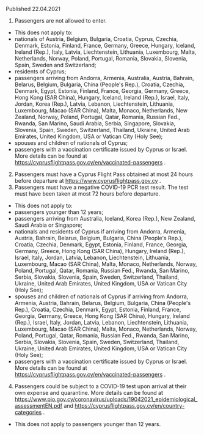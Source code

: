 Published 22.04.2021
1. Passengers are not allowed to enter.
- This does not apply to:
- nationals of Austria, Belgium, Bulgaria, Croatia, Cyprus, Czechia, Denmark, Estonia, Finland, France, Germany, Greece, Hungary, Iceland, Ireland (Rep.), Italy, Latvia, Liechtenstein, Lithuania, Luxembourg, Malta, Netherlands, Norway, Poland, Portugal, Romania, Slovakia, Slovenia, Spain, Sweden and Switzerland;
- residents of Cyprus;
- passengers arriving from Andorra, Armenia, Australia, Austria, Bahrain, Belarus, Belgium, Bulgaria, China (People's Rep.), Croatia, Czechia, Denmark, Egypt, Estonia, Finland, France, Georgia, Germany, Greece, Hong Kong (SAR China), Hungary, Iceland, Ireland (Rep.), Israel, Italy, Jordan, Korea (Rep.), Latvia, Lebanon, Liechtenstein, Lithuania, Luxembourg, Macao (SAR China), Malta, Monaco, Netherlands, New Zealand, Norway, Poland, Portugal, Qatar, Romania, Russian Fed., Rwanda, San Marino, Saudi Arabia, Serbia, Singapore, Slovakia, Slovenia, Spain, Sweden, Switzerland, Thailand, Ukraine, United Arab Emirates, United Kingdom, USA or Vatican City (Holy See);
- spouses and children of nationals of Cyprus;
- passengers with a vaccination certificate issued by Cyprus or Israel. More details can be found at <a href="https://cyprusflightpass.gov.cy/en/vaccinated-passengers">https://cyprusflightpass.gov.cy/en/vaccinated-passengers</a> .
2. Passengers must have a Cyprus Flight Pass obtained at most 24 hours before departure at <a href="https://www.cyprusflightpass.gov.cy">https://www.cyprusflightpass.gov.cy</a> .
3. Passengers must have a negative COVID-19 PCR test result. The test must have been taken at most 72 hours before departure.
- This does not apply to:
- passengers younger than 12 years;
- passengers arriving from Australia, Iceland, Korea (Rep.), New Zealand, Saudi Arabia or Singapore;
- nationals and residents of Cyprus if arriving from Andorra, Armenia, Austria, Bahrain, Belarus, Belgium, Bulgaria, China (People's Rep.), Croatia, Czechia, Denmark, Egypt, Estonia, Finland, France, Georgia, Germany, Greece, Hong Kong (SAR China), Hungary, Ireland (Rep.), Israel, Italy, Jordan, Latvia, Lebanon, Liechtenstein, Lithuania, Luxembourg, Macao (SAR China), Malta, Monaco, Netherlands, Norway, Poland, Portugal, Qatar, Romania, Russian Fed., Rwanda, San Marino, Serbia, Slovakia, Slovenia, Spain, Sweden, Switzerland, Thailand, Ukraine, United Arab Emirates, United Kingdom, USA or Vatican City (Holy See);
- spouses and children of nationals of Cyprus if arriving from Andorra, Armenia, Austria, Bahrain, Belarus, Belgium, Bulgaria, China (People's Rep.), Croatia, Czechia, Denmark, Egypt, Estonia, Finland, France, Georgia, Germany, Greece, Hong Kong (SAR China), Hungary, Ireland (Rep.), Israel, Italy, Jordan, Latvia, Lebanon, Liechtenstein, Lithuania, Luxembourg, Macao (SAR China), Malta, Monaco, Netherlands, Norway, Poland, Portugal, Qatar, Romania, Russian Fed., Rwanda, San Marino, Serbia, Slovakia, Slovenia, Spain, Sweden, Switzerland, Thailand, Ukraine, United Arab Emirates, United Kingdom, USA or Vatican City (Holy See);
- passengers with a vaccination certificate issued by Cyprus or Israel. More details can be found at <a href="https://cyprusflightpass.gov.cy/en/vaccinated-passengers">https://cyprusflightpass.gov.cy/en/vaccinated-passengers</a> .
4. Passengers could be subject to a COVID-19 test upon arrival at their own expense and quarantine. More details can be found at <a href="https://www.pio.gov.cy/coronavirus/uploads/19042021_epidemiological_assessmentEN.pdf">https://www.pio.gov.cy/coronavirus/uploads/19042021_epidemiological_assessmentEN.pdf</a> and <a href="https://cyprusflightpass.gov.cy/en/country-categories">https://cyprusflightpass.gov.cy/en/country-categories</a> .
- This does not apply to passengers younger than 12 years.

